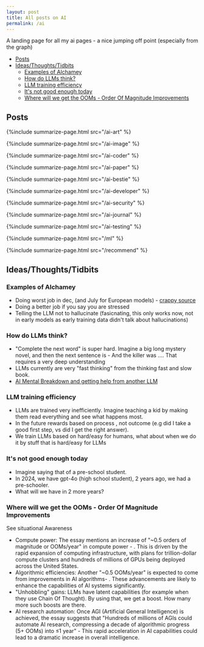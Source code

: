 ```yaml
---
layout: post
title: All posts on AI
permalink: /ai
---
```


A landing page for all my ai pages - a nice jumping off point (especially from the graph)

<!-- prettier-ignore-start -->
<!-- vim-markdown-toc-start -->

- [Posts](#posts)
- [Ideas/Thoughts/Tidbits](#ideasthoughtstidbits)
    - [Examples of Alchamey](#examples-of-alchamey)
    - [How do LLMs think?](#how-do-llms-think)
    - [LLM training efficiency](#llm-training-efficiency)
    - [It's not good enough today](#its-not-good-enough-today)
    - [Where will we get the OOMs - Order Of Magnitude Improvements](#where-will-we-get-the-ooms---order-of-magnitude-improvements)

<!-- vim-markdown-toc -->
<!-- prettier-ignore-end -->

## Posts

{%include summarize-page.html src="/ai-art" %}

{%include summarize-page.html src="/ai-image" %}

{%include summarize-page.html src="/ai-coder" %}

{%include summarize-page.html src="/ai-paper" %}

{%include summarize-page.html src="/ai-bestie" %}

{%include summarize-page.html src="/ai-developer" %}

{%include summarize-page.html src="/ai-security" %}

{%include summarize-page.html src="/ai-journal" %}

{%include summarize-page.html src="/ai-testing" %}

{%include summarize-page.html src="/ml" %}

{%include summarize-page.html src="/recommend" %}

## Ideas/Thoughts/Tidbits

### Examples of Alchamey

- Doing worst job in dec, (and July for European models) - [crappy source](https://www.techradar.com/computing/artificial-intelligence/ai-might-take-a-winter-break-as-gpt-4-turbo-apparently-learns-from-us-to-wind-down-for-the-holidays)
- Doing a better job if you say you are stressed
- Telling the LLM not to hallucinate (fasicnating, this only works now, not in early models as early training data didn't talk about hallucinations)

### How do LLMs think?

- "Complete the next word" is super hard. Imagine a big long mystery novel, and then the next sentence is - And the killer was .... That requires a very deep understanding
- LLMs currently are very "fast thinking" from the thinking fast and slow book.
- [AI Mental Breakdown and getting help from another LLM](https://x.com/AISafetyMemes/status/1829059756818084059)

### LLM training efficiency

- LLMs are trained very inefficiently. Imagine teaching a kid by making them read everything and see what happens most.
- In the future rewards based on process , not outcome (e.g did I take a good first step, vs did I get the right answer).
- We train LLMs based on hard/easy for humans, what about when we do it by stuff that is hard/easy for LLMs

### It's not good enough today

- Imagine saying that of a pre-school student.
- In 2024, we have gpt-4o (high school student), 2 years ago, we had a pre-schooler.
- What will we have in 2 more years?

### Where will we get the OOMs - Order Of Magnitude Improvements

See situational Awareness

- Compute power: The essay mentions an increase of "~0.5 orders of magnitude or OOMs/year" in compute power - . This is driven by the rapid expansion of computing infrastructure, with plans for trillion-dollar compute clusters and hundreds of millions of GPUs being deployed across the United States.
- Algorithmic efficiencies: Another "~0.5 OOMs/year" is expected to come from improvements in AI algorithms- . These advancements are likely to enhance the capabilities of AI systems significantly.
- "Unhobbling" gains: LLMs have latent capabilities (for example when they use Chain Of Thought). By using that, we get a boost. How many more such boosts are there.
- AI research automation: Once AGI (Artificial General Intelligence) is achieved, the essay suggests that "Hundreds of millions of AGIs could automate AI research, compressing a decade of algorithmic progress (5+ OOMs) into ≤1 year" - This rapid acceleration in AI capabilities could lead to a dramatic increase in overall intelligence.

